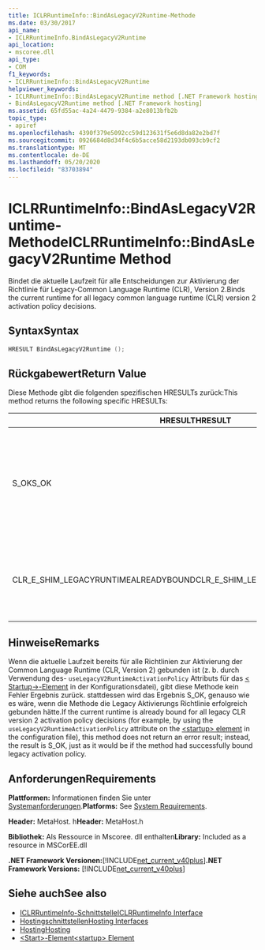 ```yaml
---
title: ICLRRuntimeInfo::BindAsLegacyV2Runtime-Methode
ms.date: 03/30/2017
api_name:
- ICLRRuntimeInfo.BindAsLegacyV2Runtime
api_location:
- mscoree.dll
api_type:
- COM
f1_keywords:
- ICLRRuntimeInfo::BindAsLegacyV2Runtime
helpviewer_keywords:
- ICLRRuntimeInfo::BindAsLegacyV2Runtime method [.NET Framework hosting]
- BindAsLegacyV2Runtime method [.NET Framework hosting]
ms.assetid: 65fd55ac-4a24-4479-9384-a2e8013bfb2b
topic_type:
- apiref
ms.openlocfilehash: 4390f379e5092cc59d123631f5e6d8da82e2bd7f
ms.sourcegitcommit: 0926684d8d34f4c6b5acce58d2193db093cb9cf2
ms.translationtype: MT
ms.contentlocale: de-DE
ms.lasthandoff: 05/20/2020
ms.locfileid: "83703894"
---
```

# <a name="iclrruntimeinfobindaslegacyv2runtime-method"></a><span data-ttu-id="e08ca-102">ICLRRuntimeInfo::BindAsLegacyV2Runtime-Methode</span><span class="sxs-lookup"><span data-stu-id="e08ca-102">ICLRRuntimeInfo::BindAsLegacyV2Runtime Method</span></span>
<span data-ttu-id="e08ca-103">Bindet die aktuelle Laufzeit für alle Entscheidungen zur Aktivierung der Richtlinie für Legacy-Common Language Runtime (CLR), Version 2.</span><span class="sxs-lookup"><span data-stu-id="e08ca-103">Binds the current runtime for all legacy common language runtime (CLR) version 2 activation policy decisions.</span></span>  
  
## <a name="syntax"></a><span data-ttu-id="e08ca-104">Syntax</span><span class="sxs-lookup"><span data-stu-id="e08ca-104">Syntax</span></span>  
  
```cpp  
HRESULT BindAsLegacyV2Runtime ();  
```  
  
## <a name="return-value"></a><span data-ttu-id="e08ca-105">Rückgabewert</span><span class="sxs-lookup"><span data-stu-id="e08ca-105">Return Value</span></span>  
 <span data-ttu-id="e08ca-106">Diese Methode gibt die folgenden spezifischen HRESULTs zurück:</span><span class="sxs-lookup"><span data-stu-id="e08ca-106">This method returns the following specific HRESULTs:</span></span>  
  
|<span data-ttu-id="e08ca-107">HRESULT</span><span class="sxs-lookup"><span data-stu-id="e08ca-107">HRESULT</span></span>|<span data-ttu-id="e08ca-108">BESCHREIBUNG</span><span class="sxs-lookup"><span data-stu-id="e08ca-108">Description</span></span>|  
|-------------|-----------------|  
|<span data-ttu-id="e08ca-109">S_OK</span><span class="sxs-lookup"><span data-stu-id="e08ca-109">S_OK</span></span>|<span data-ttu-id="e08ca-110">Die Bindung wurde erfolgreich ausgeführt, oder diese Laufzeit war bereits als Common Language Runtime für die CLR Version 2-Aktivierungs Richtlinie gebunden.</span><span class="sxs-lookup"><span data-stu-id="e08ca-110">Either binding succeeded, or this runtime was already bound as the legacy CLR version 2 activation policy runtime.</span></span>|  
|<span data-ttu-id="e08ca-111">CLR_E_SHIM_LEGACYRUNTIMEALREADYBOUND</span><span class="sxs-lookup"><span data-stu-id="e08ca-111">CLR_E_SHIM_LEGACYRUNTIMEALREADYBOUND</span></span>|<span data-ttu-id="e08ca-112">Eine andere Laufzeit wurde bereits an die Legacy-Aktivierungs Richtlinie der CLR-Version 2 gebunden.</span><span class="sxs-lookup"><span data-stu-id="e08ca-112">A different runtime was already bound to the legacy CLR version 2 activation policy.</span></span>|  
  
## <a name="remarks"></a><span data-ttu-id="e08ca-113">Hinweise</span><span class="sxs-lookup"><span data-stu-id="e08ca-113">Remarks</span></span>  
 <span data-ttu-id="e08ca-114">Wenn die aktuelle Laufzeit bereits für alle Richtlinien zur Aktivierung der Common Language Runtime (CLR, Version 2) gebunden ist (z. b. durch Verwendung des- `useLegacyV2RuntimeActivationPolicy` Attributs für das [ \< Startup->-Element](../../configure-apps/file-schema/startup/startup-element.md) in der Konfigurationsdatei), gibt diese Methode kein Fehler Ergebnis zurück. stattdessen wird das Ergebnis S_OK, genauso wie es wäre, wenn die Methode die Legacy Aktivierungs Richtlinie erfolgreich gebunden hätte.</span><span class="sxs-lookup"><span data-stu-id="e08ca-114">If the current runtime is already bound for all legacy CLR version 2 activation policy decisions (for example, by using the `useLegacyV2RuntimeActivationPolicy` attribute on the [\<startup> element](../../configure-apps/file-schema/startup/startup-element.md) in the configuration file), this method does not return an error result; instead, the result is S_OK, just as it would be if the method had successfully bound legacy activation policy.</span></span>  
  
## <a name="requirements"></a><span data-ttu-id="e08ca-115">Anforderungen</span><span class="sxs-lookup"><span data-stu-id="e08ca-115">Requirements</span></span>  
 <span data-ttu-id="e08ca-116">**Plattformen:** Informationen finden Sie unter [Systemanforderungen](../../get-started/system-requirements.md).</span><span class="sxs-lookup"><span data-stu-id="e08ca-116">**Platforms:** See [System Requirements](../../get-started/system-requirements.md).</span></span>  
  
 <span data-ttu-id="e08ca-117">**Header:** MetaHost. h</span><span class="sxs-lookup"><span data-stu-id="e08ca-117">**Header:** MetaHost.h</span></span>  
  
 <span data-ttu-id="e08ca-118">**Bibliothek:** Als Ressource in Mscoree. dll enthalten</span><span class="sxs-lookup"><span data-stu-id="e08ca-118">**Library:** Included as a resource in MSCorEE.dll</span></span>  
  
 <span data-ttu-id="e08ca-119">**.NET Framework Versionen:**[!INCLUDE[net_current_v40plus](../../../../includes/net-current-v40plus-md.md)]</span><span class="sxs-lookup"><span data-stu-id="e08ca-119">**.NET Framework Versions:** [!INCLUDE[net_current_v40plus](../../../../includes/net-current-v40plus-md.md)]</span></span>  
  
## <a name="see-also"></a><span data-ttu-id="e08ca-120">Siehe auch</span><span class="sxs-lookup"><span data-stu-id="e08ca-120">See also</span></span>

- [<span data-ttu-id="e08ca-121">ICLRRuntimeInfo-Schnittstelle</span><span class="sxs-lookup"><span data-stu-id="e08ca-121">ICLRRuntimeInfo Interface</span></span>](iclrruntimeinfo-interface.md)
- [<span data-ttu-id="e08ca-122">Hostingschnittstellen</span><span class="sxs-lookup"><span data-stu-id="e08ca-122">Hosting Interfaces</span></span>](hosting-interfaces.md)
- [<span data-ttu-id="e08ca-123">Hosting</span><span class="sxs-lookup"><span data-stu-id="e08ca-123">Hosting</span></span>](index.md)
- [<span data-ttu-id="e08ca-124">\<Start>-Element</span><span class="sxs-lookup"><span data-stu-id="e08ca-124">\<startup> Element</span></span>](../../configure-apps/file-schema/startup/startup-element.md)

